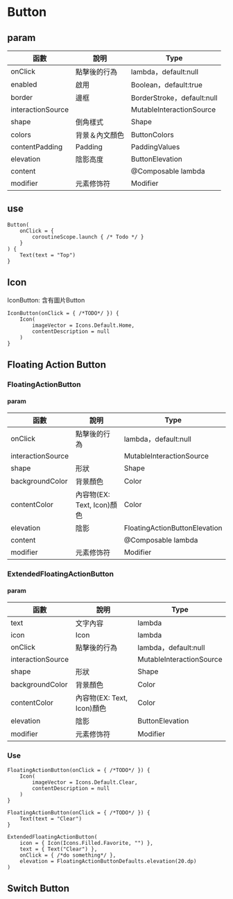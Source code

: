 # Button

## param

| 函數 | 說明 | Type|
| --- | --- | --- |
| onClick | 點擊後的行為 | lambda，default:null |
| enabled | 啟用 | Boolean，default:true |
| border | 邊框  | BorderStroke，default:null |
| interactionSource |  | MutableInteractionSource |
| shape | 倒角樣式 | Shape |
| colors | 背景＆內文顏色 | ButtonColors |
| contentPadding | Padding | PaddingValues |
| elevation | 陰影高度 | ButtonElevation |
| content |  | @Composable lambda | 
| modifier | 元素修饰符 | Modifier |

## use

```
Button(
    onClick = {
        coroutineScope.launch { /* Todo */ }
    }
) {
    Text(text = "Top")
}
```

## Icon

IconButton: 含有圖片Button

```
IconButton(onClick = { /*TODO*/ }) {
    Icon(
        imageVector = Icons.Default.Home,
        contentDescription = null
    )
}
```

## Floating Action Button

### FloatingActionButton

#### param

| 函數 | 說明 | Type|
| --- | --- | --- |
| onClick | 點擊後的行為 | lambda，default:null |
| interactionSource |  | MutableInteractionSource |
| shape | 形狀 | Shape |
| backgroundColor | 背景顏色 | Color |
| contentColor | 內容物(EX: Text, Icon)顏色 | Color |
| elevation | 陰影 | FloatingActionButtonElevation |
| content |  | @Composable lambda | 
| modifier | 元素修饰符 | Modifier |

### ExtendedFloatingActionButton

#### param

| 函數 | 說明 | Type|
| --- | --- | --- |
| text | 文字內容 | lambda |
| icon | Icon | lambda |
| onClick | 點擊後的行為 | lambda，default:null |
| interactionSource |  | MutableInteractionSource |
| shape | 形狀 | Shape |
| backgroundColor | 背景顏色 | Color |
| contentColor | 內容物(EX: Text, Icon)顏色 | Color |
| elevation | 陰影 | ButtonElevation |
| modifier | 元素修饰符 | Modifier |

### Use

```
FloatingActionButton(onClick = { /*TODO*/ }) {
    Icon(
        imageVector = Icons.Default.Clear,
        contentDescription = null
    )
}

FloatingActionButton(onClick = { /*TODO*/ }) {
    Text(text = "Clear")
}

ExtendedFloatingActionButton(
    icon = { Icon(Icons.Filled.Favorite, "") },
    text = { Text("Clear") },
    onClick = { /*do something*/ },
    elevation = FloatingActionButtonDefaults.elevation(20.dp)
)
```

## Switch Button